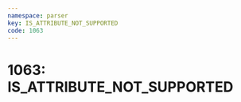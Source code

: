 ```yaml
---
namespace: parser
key: IS_ATTRIBUTE_NOT_SUPPORTED
code: 1063
---
```


# 1063: IS_ATTRIBUTE_NOT_SUPPORTED

